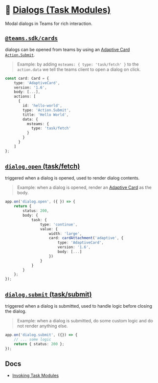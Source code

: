 # 📖 [Dialogs (Task Modules)](https://learn.microsoft.com/en-us/microsoftteams/platform/task-modules-and-cards/task-modules/task-modules-bots?tabs=nodejs)

Modal dialogs in Teams for rich interaction.

## [`@teams.sdk/cards`](https://www.npmjs.com/package/@teams.sdk/cards)

dialogs can be opened from teams by using an [Adaptive Card `Action.Submit`](https://adaptivecards.io/explorer/Action.Submit.html).

> Example: by adding `msteams: { type: 'task/fetch' }` to the `action.data` we tell the teams client to open a dialog on click.

```typescript
const card: Card = {
    type: 'AdaptiveCard',
    version: '1.6',
    body: [...],
    actions: [
      {
        id: 'hello-world',
        type: 'Action.Submit',
        title: 'Hello World',
        data: {
          msteams: {
            type: 'task/fetch'
          }
        }
      }
    ]
};
```

## [`dialog.open` (task/fetch)](https://learn.microsoft.com/en-us/microsoftteams/platform/task-modules-and-cards/task-modules/task-modules-bots?tabs=nodejs#invoke-a-dialog-using-taskfetch)

triggered when a dialog is opened, used to render dialog contents.

> Example: when a dialog is opened, render an [Adaptive Card](https://adaptivecards.io/) as the body.

```typescript
app.on('dialog.open', ({ }) => {
    return {
        status: 200,
        body: {
            task: {
                type: 'continue',
                value: {
                    width: 'large',
                    card: cardAttachment('adaptive', {
                        type: 'AdaptiveCard',
                        version: '1.6',
                        body: [...]
                    })
                }
            }
        }
    };
});
```

## [`dialog.submit` (task/submit)](https://learn.microsoft.com/en-us/microsoftteams/platform/task-modules-and-cards/task-modules/task-modules-bots?tabs=nodejs#responds-to-the-tasksubmit-messages)

triggered when a dialog is submitted, used to handle logic before closing the dialog.

> Example: when a dialog is submitted, do some custom logic and do not render anything else.

```typescript
app.on('dialog.submit', ({}) => {
    // ... some logic
    return { status: 200 };
});
```

## Docs

-   [Invoking Task Modules](https://learn.microsoft.com/en-us/microsoftteams/platform/task-modules-and-cards/task-modules/invoking-task-modules)
